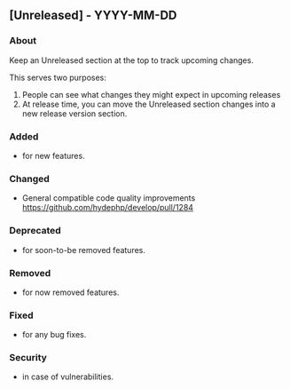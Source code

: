 ## [Unreleased] - YYYY-MM-DD

### About

Keep an Unreleased section at the top to track upcoming changes.

This serves two purposes:

1. People can see what changes they might expect in upcoming releases
2. At release time, you can move the Unreleased section changes into a new release version section.

### Added
- for new features.

### Changed
- General compatible code quality improvements https://github.com/hydephp/develop/pull/1284

### Deprecated
- for soon-to-be removed features.

### Removed
- for now removed features.

### Fixed
- for any bug fixes.

### Security
- in case of vulnerabilities.
